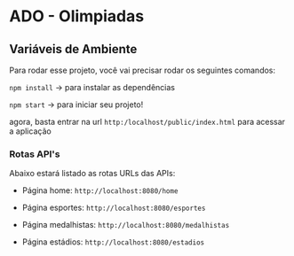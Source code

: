 # ADO - Olimpiadas

## Variáveis de Ambiente

Para rodar esse projeto, você vai precisar rodar os seguintes comandos:

`npm install` -> para instalar as dependências

`npm start` -> para iniciar seu projeto!

agora, basta entrar na url `http:/localhost/public/index.html` para acessar a aplicação



### Rotas API's

Abaixo estará listado as rotas URLs das APIs:

- Página home: `http://localhost:8080/home`

- Página esportes: `http://localhost:8080/esportes`

- Página medalhistas: `http://localhost:8080/medalhistas`

- Página estádios: `http://localhost:8080/estadios`
